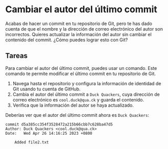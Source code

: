 # Cambiar el autor del último commit

Acabas de hacer un commit en tu repositorio de Git, pero te has dado cuenta de que el nombre y la dirección de correo electrónico del autor son incorrectos. Quieres actualizar la información del autor sin cambiar el contenido del commit. ¿Cómo puedes lograr esto con Git?

## Tareas

Para cambiar el autor del último commit, puedes usar un comando. Este comando te permite modificar el último commit en tu repositorio de Git.

1. Navega hasta el repositorio y configura la información de identidad de Git usando tu cuenta de GitHub.
2. Cambia el autor del último commit a `Duck Quackers`, cuya dirección de correo electrónico es `cool.duck@qua.ck` y guarda el contenido.
3. Verifica que la información del autor se haya actualizado.

Deberías ver que el autor del último commit ahora es `Duck Quackers`:

```shell
commit d5a385cc354f3528472a215b66cbb7c628ba47d5
Author: Duck Quackers <cool.duck@qua.ck>
Date:   Wed Apr 26 14:16:25 2023 +0800

    Added file2.txt
```
